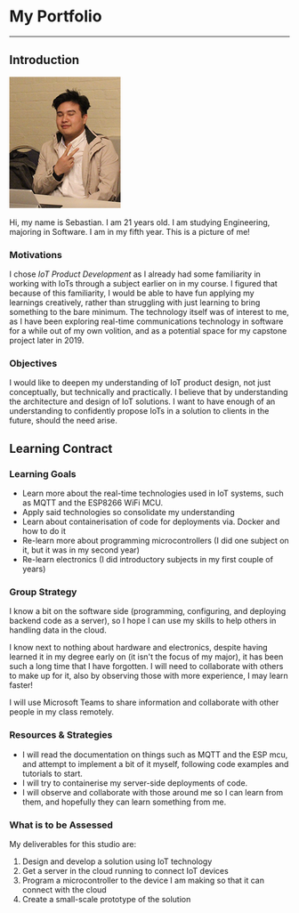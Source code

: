 # My Portfolio
---

## Introduction
<div class="container-split">
  <div class='img-container'>
    <img src="./.vuepress/public/me.png" />
  </div>
  <div>
    <p>Hi, my name is Sebastian. I am 21 years old. I am studying Engineering, majoring in Software. I am in my fifth year.
    This is a picture of me!</p>
  </div>
</div>

### Motivations
I chose *IoT Product Development* as I already had some familiarity in working with IoTs through a subject earlier on in my course. I figured that because of this familiarity, I would be able to have fun applying my learnings creatively, rather than struggling with just learning to bring something to the bare minimum. The technology itself was of interest to me, as I have been exploring real-time communications technology in software for a while out of my own volition, and as a potential space for my capstone project later in 2019.

### Objectives
I would like to deepen my understanding of IoT product design, not just conceptually, but technically and practically. I believe that by understanding the architecture and design of IoT solutions. I want to have enough of an understanding to confidently propose IoTs in a solution to clients in the future, should the need arise.

## Learning Contract
### Learning Goals
- Learn more about the real-time technologies used in IoT systems, such as MQTT and the ESP8266 WiFi MCU.
- Apply said technologies so consolidate my understanding
- Learn about containerisation of code for deployments via. Docker and how to do it
- Re-learn more about programming microcontrollers (I did one subject on it, but it was in my second year)
- Re-learn electronics (I did introductory subjects in my first couple of years)

### Group Strategy
I know a bit on the software side (programming, configuring, and deploying backend code as a server), so I hope I can use my skills to help others in handling data in the cloud.

I know next to nothing about hardware and electronics, despite having learned it in my degree early on (it isn't the focus of my major), it has been such a long time that I have forgotten. I will need to collaborate with others to make up for it, also by observing those with more experience, I may learn faster!

I will use Microsoft Teams to share information and collaborate with other people in my class remotely.

### Resources & Strategies
- I will read the documentation on things such as MQTT and the ESP mcu, and attempt to implement a bit of it myself, following code examples and tutorials to start.
- I will try to containerise my server-side deployments of code.
- I will observe and collaborate with those around me so I can learn from them, and hopefully they can learn something from me.

### What is to be Assessed
My deliverables for this studio are:
1. Design and develop a solution using IoT technology
2. Get a server in the cloud running to connect IoT devices
3. Program a microcontroller to the device I am making so that it can connect with the cloud
4. Create a small-scale prototype of the solution